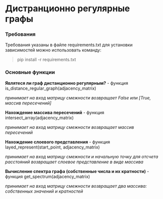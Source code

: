 # Дистранционно регулярные графы
### Требования
Требования указаны в файле requirements.txt
для установки зависимостей можно использовать команду: 
> pip install -r requirements.txt
### Основные функции
**Являтеся ли граф дистанционно регулярным?** - функция is_distance_regular_graph(adjacency_matrix) 

*принимает на вход матрицу смежности*
*возвращает False или [True, массив пересечений]* 

**Нахождение массива пересечений** - функция intersect_array(adjacency_matrix)

*принимает на вход матрицу смежности*
*возвращает массив пересечений*

**Нахождение слоевого представления** - функция layed_represent(start_point, adjacency_matrix)

*принимает на вход матрицу смежности и начальную точку для отсчета расстояний*
*возвращает слоевое представление в виде массива*

**Вычисление спектра графа (собственные числа и их кратности)** - функция get_spectrum(adjacency_matrix)

*принимает на вход матрицу смежности*
*возвращает два массива: собственных значений и кратностей*